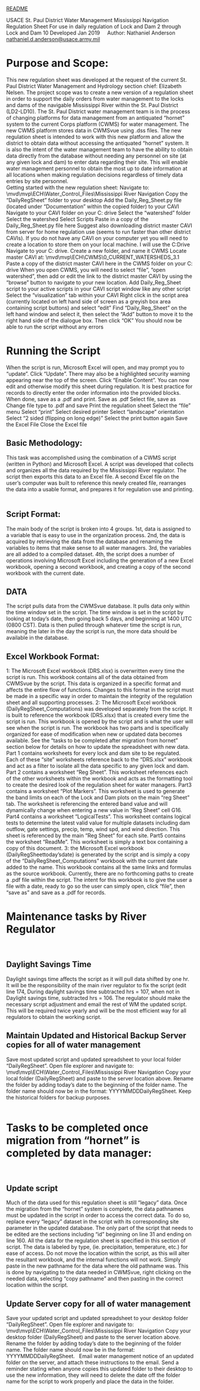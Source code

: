 [README](../../README.md)

USACE St. Paul District Water Management 
Mississippi Navigation Regulation Sheet 
For use in daily regulation of Lock and Dam 2 through Lock and Dam 10
Developed Jan 2019 
 
 
Author: Nathaniel Anderson 
nathaniel.d.anderson@usace.army.mil
 
# Purpose and Scope:
This new regulation sheet was developed at the request of the current St. Paul District Water Management and Hydrology section chief: Elizabeth Nelsen. The project scope was to create a new version of a regulation sheet in order to support the daily orders from water management to the locks and dams of the navigable Mississippi River within the St. Paul District (LD2-LD10). 
The St. Paul District water management team is in the process of changing platforms for data management from an antiquated “hornet” system to the current Corps platform (CWMS) for water management. The new CWMS platform stores data in CWMSvue using .dss files. The new regulation sheet is intended to work with this new platform and allow the district to obtain data without accessing the antiquated “hornet” system. 
It is also the intent of the water management team to have the ability to obtain data directly from the database without needing any personnel on site (at any given lock and dam) to enter data regarding their site. This will enable water management personnel to obtain the most up to date information at all locations when making regulation decisions regardless of timely data entries by site personnel.  
Getting started with the new regulation sheet:
Navigate to: \\mvd\mvp\ECH\Water_Control_Files\Mississippi River Navigation
Copy the “DailyRegSheet” folder to your desktop
Add the Daily_Reg_Sheet.py file (located under “Documentation” within the copied folder) to your CAVI 
Navigate to your CAVI folder on your C: drive
Select the “watershed” folder
Select the watershed 
Select Scripts
Paste in a copy of the Daily_Reg_Sheet.py file here
Suggest also downloading district master CAVI from server for home regulation use (seems to run faster than other district CAVIs). 
If you do not have any CAVI on your computer yet you will need to create a location to store them on your local machine. I will use the C:Drive
Navigate to your C: drive. Create a new folder, and name it CWMS
Locate master CAVI at: \\mvd\mvp\ECH\CWMS\0_CURRENT_WATERSHEDS_3.1
Paste a copy of the district master CAVI here in the CWMS folder on your C: drive
When you open CWMS, you will need to select “file”, “open watershed”, then add or edit the link to the district master CAVI by using the “browse” button to navigate to your new location.
Add Daily_Reg_Sheet script to your active scripts in your CAVI script window like any other script
Select the “visualization” tab within your CAVI
Right click in the script area (currently located on left hand side of screen as a greyish box area containing script buttons) and select “edit”
Find “Daily_Reg_Sheet” on the left hand window and select it, then select the “Add” button to move it to the right hand side of the dialogue box. Then click “OK”
You should now be able to run the script without any errors
  
# Running the Script
When the script is run, Microsoft Excel will open, and may prompt you to “update”. Click “Update”. There may also be a highlighted security warning appearing near the top of the screen. Click “Enable Content”. 
You can now edit and otherwise modify this sheet during regulation.  It is best practice for records to directly enter the order information into the provided blocks. When done, save as a .pdf and print.
Save as .pdf
Select file, save as
Change file type to .pdf and save
Print the regulation sheet
Select the “file” menu
Select “print”
Select desired printer
Select “landscape” orientation
Select “2 sided (flipping on long edge)”
Select the print button again
Save the Excel File
Close the Excel file
 
## Basic Methodology:
This task was accomplished using the combination of a CWMS script (written in Python) and Microsoft Excel. A script was developed that collects and organizes all the data required by the Mississippi River regulator. The script then exports this data to an Excel file. A second Excel file on the user’s computer was built to reference this newly created file, rearranges the data into a usable format, and prepares it for regulation use and printing. 
 
 
## Script Format:
The main body of the script is broken into 4 groups. 1st, data is assigned to a variable that is easy to use in the organization process. 2nd, the data is acquired by retrieving the data from the database and renaming the variables to items that make sense to all water managers. 3rd, the variables are all added to a compiled dataset. 4th, the script does a number of operations involving Microsoft Excel including the generation of a new Excel workbook, opening a second workbook, and creating a copy of the second workbook with the current date.
 
## DATA
The script pulls data from the CWMSvue database. It pulls data only within the time window set in the script. The time window is set in the script by looking at today’s date, then going back 5 days, and beginning at 1400 UTC (0800 CST). Data is then pulled through whatever time the script is run, meaning the later in the day the script is run, the more data should be available in the database.
 
## Excel Workbook Format:
1: The Microsoft Excel workbook (DRS.xlsx) is overwritten every time the script is run. This workbook contains all of the data obtained from CWMSvue by the script. This data is organized in a specific format and affects the entire flow of functions. Changes to this format in the script must be made in a specific way in order to maintain the integrity of the regulation sheet and all supporting processes.
2: The Microsoft Excel workbook (DailyRegSheet_Computations) was developed separately from the script. It is built to reference the workbook (DRS.xlsx) that is created every time the script is run. This workbook is opened by the script and is what the user will see when the script is run. The workbook has two parts and is specifically organized for ease of modification when new or updated data becomes available. See the “tasks to be completed after migration from hornet” section below for details on how to update the spreadsheet with new data.
Part 1 contains worksheets for every lock and dam site to be regulated. Each of these “site” worksheets reference back to the “DRS.xlsx” workbook and act as a filter to isolate all the data specific to any given lock and dam. 
	Part 2 contains a worksheet “Reg Sheet”. This worksheet references each of the other worksheets within the workbook and acts as the formatting tool to create the desired look of the regulation sheet for water managers. 
	Part3 contains a worksheet “Plot Markers”. This worksheet is used to generate the band limits on each of the Lock and Dam plots on the main “reg Sheet” tab. The worksheet is referencing the entered band value and will dynamically change when entering a new value in “Reg Sheet” cell G16.
	Part4 contains a worksheet “LogicalTests”. This worksheet contains logical tests to determine the latest valid value for multiple datasets including dam outflow, gate settings, precip, temp, wind spd, and wind direction. This sheet is referenced by the main “Reg Sheet” for each site. 
	Part5 contains the worksheet “ReadMe”. This worksheet is simply a text box containing a copy of this document. 
3: the Microsoft Excel workbook (DailyRegSheettoday’sdate) is generated by the script and is simply a copy of the “DailyRegSheet_Computations” workbook with the current date added to the name. This workbook contains all the same links and formulas as the source workbook. Currently, there are no forthcoming paths to create a .pdf file within the script. The intent for this workbook is to give the user a file with a date, ready to go so the user can simply open, click “file”, then “save as” and save as a .pdf for records.
 
 
# Maintenance tasks by River Regulator
 
## Daylight Savings Time
Daylight savings time affects the script as it will pull data shifted by one hr. It will be the responsibility of the main river regulator to fix the script (edit line 174, During daylight savings time subtracted hrs = 107, when not in Daylight savings time, subtracted hrs = 106. 
The regulator should make the necessary script adjustment and email the rest of WM the updated script. This will be required twice yearly and will be the most efficient way for all regulators to obtain the working script. 
 
 
## Maintain Updated and Historical Backup Server copies for all of water management
Save most updated script and updated spreadsheet to your local folder “DailyRegSheet”. 
Open file explorer and navigate to: \\mvd\mvp\ECH\Water_Control_Files\Mississippi River Navigation
Copy your local folder (DailyRegSheet) and paste to the server location above. Rename the folder by adding today’s date to the beginning of the folder name. The folder name should now be in the format: YYYYMMDDDailyRegSheet. Keep the historical folders for backup purposes.  
  
# Tasks to be completed once migration from “hornet” is completed by data manager:
 
## Update script
Much of the data used for this regulation sheet is still “legacy” data. Once the migration from the “hornet” system is complete, the data pathnames must be updated in the script in order to access the correct data. To do so, replace every “legacy” dataset in the script with its corresponding site parameter in the updated database. The only part of the script that needs to be edited are the sections including “id” beginning on line 31 and ending on line 160. All the data for the regulation sheet is specified in this section of script. The data is labeled by type, (ie. precipitation, temperature, etc.) for ease of access. Do not move the location within the script, as this will alter the resultant workbook, and the internal functions will not work. Simply paste in the new pathname for the data where the old pathname was. This is done by navigating to the data needed in CWMSvue, right clicking on the needed data, selecting “copy pathname” and then pasting in the correct location within the script.
 
 
## Update Server copy for all of water management
Save your updated script and updated spreadsheet to your desktop folder “DailyRegSheet”. 
Open file explorer and navigate to: \\mvd\mvp\ECH\Water_Control_Files\Mississippi River Navigation
Copy your desktop folder (DailyRegSheet) and paste to the server location above. Rename the folder by adding today’s date to the beginning of the folder name. The folder name should now be in the format: YYYYMMDDDailyRegSheet. 
 
Email water management notice of an updated folder on the server, and attach these instructions to the email.
Send a reminder stating when anyone copies this updated folder to their desktop to use the new information, they will need to delete the date off the folder name for the script to work properly and place the data in the folder.
